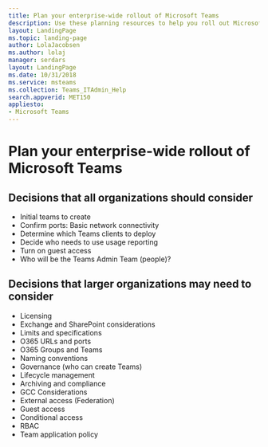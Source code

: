 ```yaml
---
title: Plan your enterprise-wide rollout of Microsoft Teams
description: Use these planning resources to help you roll out Microsoft Teams in your enterprise
layout: LandingPage
ms.topic: landing-page
author: LolaJacobsen
ms.author: lolaj
manager: serdars
layout: LandingPage
ms.date: 10/31/2018
ms.service: msteams
ms.collection: Teams_ITAdmin_Help
search.appverid: MET150
appliesto: 
- Microsoft Teams
---
```

# Plan your enterprise-wide rollout of Microsoft Teams

## Decisions that all organizations should consider
- Initial teams to create  
- Confirm ports: Basic network connectivity 
- Determine which Teams clients to deploy 
- Decide who needs to use usage reporting 
- Turn on guest access 
- Who will be the Teams Admin Team (people)?

## Decisions that larger organizations may need to consider
- Licensing 
- Exchange and SharePoint considerations 
- Limits and specifications 
- O365 URLs and ports 
- O365 Groups and Teams 
- Naming conventions
- Governance (who can create Teams)
- Lifecycle management 
- Archiving and compliance    
- GCC Considerations   
- External access (Federation)
- Guest access 
- Conditional access 
- RBAC
- Team application policy 



